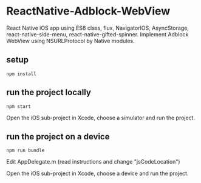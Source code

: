 # ReactNative-Adblock-WebView
React Native iOS app using ES6 class, flux, NavigatorIOS, AsyncStorage, react-native-side-menu, react-native-gifted-spinner.  Implement Adblock WebView using NSURLProtocol by Native modules.

   
## setup
```
npm install
```

## run the project locally
```
npm start
```
Open the iOS sub-project in Xcode, choose a simulator and run the project.

## run the project on a device
```
npm run bundle
```

Edit AppDelegate.m (read instructions and change "jsCodeLocation")

Open the iOS sub-project in Xcode, choose a device and run the project.

